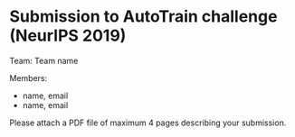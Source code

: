 # Submission to AutoTrain challenge (NeurIPS 2019)

Team: Team name

Members:

- name, email
- name, email

Please attach a PDF file of maximum 4 pages describing your submission.
